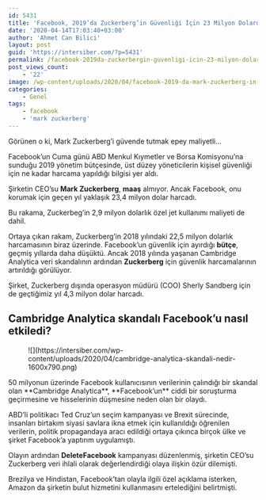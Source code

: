 ```yaml
---
id: 5431
title: 'Facebook, 2019’da Zuckerberg’in Güvenliği İçin 23 Milyon Dolardan Fazla Harcama Yapmış'
date: '2020-04-14T17:03:40+03:00'
author: 'Ahmet Can Bilici'
layout: post
guid: 'https://intersiber.com/?p=5431'
permalink: /facebook-2019da-zuckerbergin-guvenligi-icin-23-milyon-dolardan-fazla-harcama-yapmis/
post_views_count:
    - '22'
image: /wp-content/uploads/2020/04/facebook-2019-da-mark-zuckerberg-in-guvenligi-icin-23-milyon-dolardan-daha-fazla-harcama-yapmis.png
categories:
    - Genel
tags:
    - facebook
    - 'mark zuckerberg'
---
```


Görünen o ki, Mark Zuckerberg’i güvende tutmak epey maliyetli…

Facebook’un Cuma günü ABD Menkul Kıymetler ve Borsa Komisyonu’na sunduğu 2019 yönetim bütçesinde, üst düzey yöneticilerin kişisel güvenliği için ne kadar harcama yapıldığı bilgisi yer aldı.

Şirketin CEO’su **Mark Zuckerberg**, **maaş** almıyor. Ancak Facebook, onu korumak için geçen yıl yaklaşık 23,4 milyon dolar harcadı.

Bu rakama, Zuckerbeg’in 2,9 milyon dolarlık özel jet kullanımı maliyeti de dahil.

Ortaya çıkan rakam, Zuckerberg’in 2018 yılındaki 22,5 milyon dolarlık harcamasının biraz üzerinde. Facebook’un güvenlik için ayırdığı **bütçe**, geçmiş yıllarda daha düşüktü. Ancak 2018 yılında yaşanan Cambridge Analytica veri skandalının ardından **Zuckerberg** için güvenlik harcamalarının artırıldığı görülüyor.

Şirket, Zuckerberg dışında operasyon müdürü (COO) Sherly Sandberg için de geçtiğimiz yıl 4,3 milyon dolar harcadı.

## Cambridge Analytica skandalı Facebook’u nasıl etkiledi?

<figure class="wp-block-image size-large">![](https://intersiber.com/wp-content/uploads/2020/04/cambridge-analytica-skandali-nedir-1600x790.png)</figure>50 milyonun üzerinde Facebook kullanıcısının verilerinin çalındığı bir skandal olan **Cambridge Analytica**, **Facebook’un** ciddi bir soruşturma geçirmesine ve hisselerinin düşmesine neden olan bir olaydı.

ABD’li politikacı Ted Cruz’un seçim kampanyası ve Brexit sürecinde, insanları birtakım siyasi savlara ikna etmek için kullanıldığı öğrenilen verilerin, politik propagandaya aracı edildiği ortaya çıkınca birçok ülke ve şirket Facebook’a yaptırım uygulamıştı.

Olayın ardından **DeleteFacebook** kampanyası düzenlenmiş, şirketin CEO’su Zuckerberg veri ihlali olarak değerlendirdiği olaya ilişkin özür dilemişti.

Brezilya ve Hindistan, Facebook’tan olayla ilgili özel açıklama isterken, Amazon da şirketin bulut hizmetini kullanmasını ertelediğini belirtmişti.